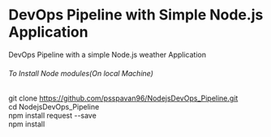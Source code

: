 # DevOps Pipeline with Simple Node.js Application
DevOps Pipeline with a simple Node.js weather Application
###### To Install Node modules(On local Machine) ######
git clone https://github.com/psspavan96/NodejsDevOps_Pipeline.git
<br />
cd NodejsDevOps_Pipeline
</br>
npm install request --save
<br />
npm install 
